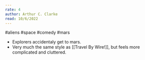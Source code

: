 ```yaml
---
rate: 4
author: Arthur C. Clarke
read: 10/6/2022
---
```



#aliens #space #comedy 
#mars 

- Explorers accidentaly get to mars.
- Very much the same style as [[Travel By Wire!]], but feels more complicated and cluttered.